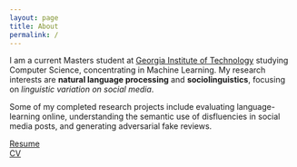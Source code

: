 ```yaml
---
layout: page
title: About
permalink: /
---
```


I am a current Masters student at [Georgia Institute of Technology](https://www.cc.gatech.edu/) studying Computer Science, concentrating in Machine Learning. My research interests are **natural language processing** and **sociolinguistics**, focusing on *linguistic variation on social media*.

Some of my completed research projects include evaluating language-learning online, understanding the semantic use of disfluencies in social media posts, and generating adversarial fake reviews.

[Resume](https://github.com/mscandlen/mscandlen/raw/master/docs/Madelyn_Scandlen_Resume.pdf) <br>
[CV](https://mscandlen.github.io/mscandlen/CV/)
